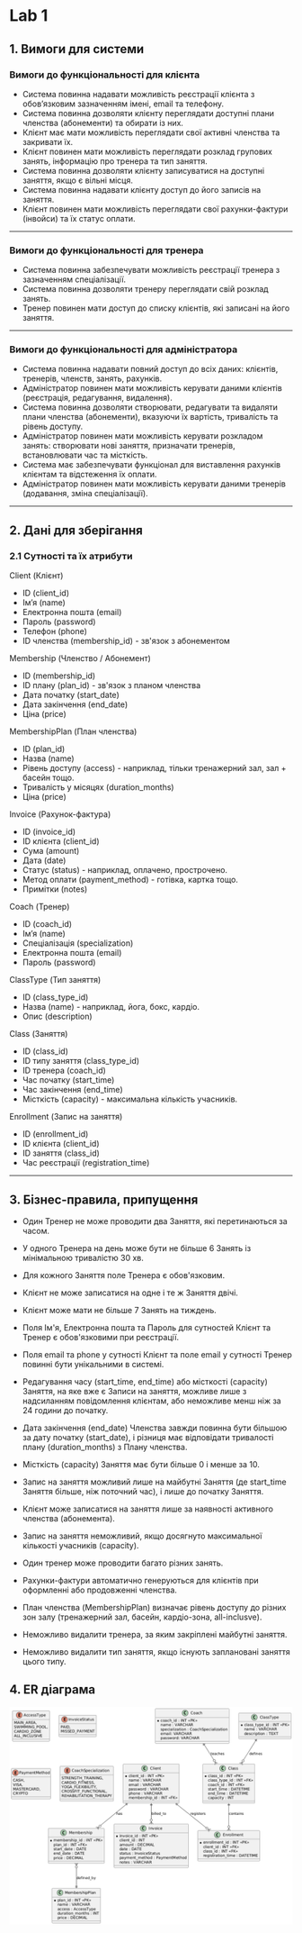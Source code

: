 # Lab 1
## 1. Вимоги для системи

### Вимоги до функціональності для клієнта

*  Система повинна надавати можливість реєстрації клієнта з обов’язковим зазначенням імені, email та телефону.
*  Система повинна дозволяти клієнту переглядати доступні плани членства (абонементи) та обирати із них.
*  Клієнт має мати можливість переглядати свої активні членства та закривати їх.
*  Клієнт повинен мати можливість переглядати розклад групових занять, інформацію про тренера та тип заняття.
*  Система повинна дозволяти клієнту записуватися на доступні заняття, якщо є вільні місця.
*  Система повинна надавати клієнту доступ до його записів на заняття.
*  Клієнт повинен мати можливість переглядати свої рахунки-фактури (інвойси) та їх статус оплати.

---

### Вимоги до функціональності для тренера

*  Система повинна забезпечувати можливість реєстрації тренера з зазначенням спеціалізації.
*  Система повинна дозволяти тренеру переглядати свій розклад занять.
*  Тренер повинен мати доступ до списку клієнтів, які записані на його заняття.

---

### Вимоги до функціональності для адміністратора

*  Система повинна надавати повний доступ до всіх даних: клієнтів, тренерів, членств, занять, рахунків.
*  Адміністратор повинен мати можливість керувати даними клієнтів (реєстрація, редагування, видалення).
*  Система повинна дозволяти створювати, редагувати та видаляти плани членства (абонементи), вказуючи їх вартість, тривалість та рівень доступу.
*  Адміністратор повинен мати можливість керувати розкладом занять: створювати нові заняття, призначати тренерів, встановлювати час та місткість.
*  Система має забезпечувати функціонал для виставлення рахунків клієнтам та відстеження їх оплати.
*  Адміністратор повинен мати можливість керувати даними тренерів (додавання, зміна спеціалізації).

---

## 2. Дані для зберігання

### 2.1 Сутності та їх атрибути

Client (Клієнт)
* ID (client_id)
* Ім’я (name)
* Електронна пошта (email)
* Пароль (password)
* Телефон (phone)
* ID членства (membership_id) - зв'язок з абонементом

Membership (Членство / Абонемент)
* ID (membership_id)
* ID плану (plan_id) - зв'язок з планом членства
* Дата початку (start_date)
* Дата закінчення (end_date)
* Ціна (price)

MembershipPlan (План членства)
* ID (plan_id)
* Назва (name)
* Рівень доступу (access) - наприклад, тільки тренажерний зал, зал + басейн тощо.
* Тривалість у місяцях (duration_months)
* Ціна (price)

Invoice (Рахунок-фактура)
* ID (invoice_id)
* ID клієнта (client_id)
* Сума (amount)
* Дата (date)
* Статус (status) - наприклад, оплачено, прострочено.
* Метод оплати (payment_method) - готівка, картка тощо.
* Примітки (notes)

Coach (Тренер)
* ID (coach_id)
* Ім’я (name)
* Спеціалізація (specialization)
* Електронна пошта (email)
* Пароль (password)

ClassType (Тип заняття)
* ID (class_type_id)
* Назва (name) - наприклад, йога, бокс, кардіо.
* Опис (description)

Class (Заняття)
* ID (class_id)
* ID типу заняття (class_type_id)
* ID тренера (coach_id)
* Час початку (start_time)
* Час закінчення (end_time)
* Місткість (capacity) - максимальна кількість учасників.

Enrollment (Запис на заняття)
* ID (enrollment_id)
* ID клієнта (client_id)
* ID заняття (class_id)
* Час реєстрації (registration_time)

---

## 3. Бізнес-правила, припущення

* Один Тренер не може проводити два Заняття, які перетинаються за часом.

* У одного Тренера на день може бути не більше 6 Занять із мінімальною тривалістю 30 хв.

* Для кожного Заняття поле Тренера є обов'язковим.

* Клієнт не може записатися на одне і те ж Заняття двічі.

* Клієнт може мати не більше 7 Занять на тиждень.

* Поля Ім'я, Електронна пошта та Пароль для сутностей Клієнт та Тренер є обов'язковими при реєстрації.

* Поля email та phone у сутності Клієнт та поле email у сутності Тренер повинні бути унікальними в системі.

* Редагування часу (start_time, end_time) або місткості (capacity) Заняття, на яке вже є Записи на заняття, можливе лише з надсиланням повідомлення клієнтам, або неможливе менш ніж за 24 години до початку.

* Дата закінчення (end_date) Членства завжди повинна бути більшою за дату початку (start_date), і різниця має відповідати тривалості плану (duration_months) з Плану членства.

* Місткість (capacity) Заняття має бути більше 0 і менше за 10.

* Запис на заняття можливий лише на майбутні Заняття (де start_time Заняття більше, ніж поточний час), і лише до початку Заняття.

* Клієнт може записатися на заняття лише за наявності активного членства (абонемента).

* Запис на заняття неможливий, якщо досягнуто максимальної кількості учасників (capacity).

* Один тренер може проводити багато різних занять.

* Рахунки-фактури автоматично генеруються для клієнтів при оформленні або продовженні членства.

* План членства (MembershipPlan) визначає рівень доступу до різних зон залу (тренажерний зал, басейн, кардіо-зона, all-inclusve).

* Неможливо видалити тренера, за яким закріплені майбутні заняття.

* Неможливо видалити тип заняття, якщо існують заплановані заняття цього типу.

## 4. ER діаграма
![Gym ER Diagram](./ERD.png)